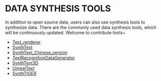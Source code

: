 # DATA SYNTHESIS TOOLS

In addition to open source data, users can also use synthesis tools to synthesize data.
There are the commonly used data synthesis tools, which will be continuously updated. Welcome to contribute tools~

*  [Text_renderer](https://github.com/Sanster/text_renderer)
* [SynthText](https://github.com/ankush-me/SynthText)
* [SynthText_Chinese_version](https://github.com/JarveeLee/SynthText_Chinese_version)
* [TextRecognitionDataGenerator](https://github.com/Belval/TextRecognitionDataGenerator)
* [SynthText3D](https://github.com/MhLiao/SynthText3D)
* [UnrealText](https://github.com/Jyouhou/UnrealText/)
* [SynthTIGER](https://github.com/clovaai/synthtiger)